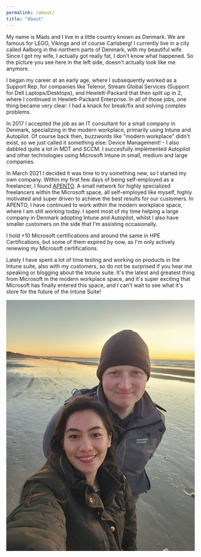 ```yaml
---
permalink: /about/
title: "About"
---
```


My name is Mads and I live in a little country known as Denmark. We are famous for LEGO, Vikings and of course Carlsberg! I currently live in a city called Aalborg in the northern parts of Denmark, with my beautiful wife. Since I got my wife, I actually got really fat, I don't know what happened. So the picture you see here in the left side, doesn't actually look like me anymore.

I began my career at an early age, where I subsequently worked as a Support Rep. for companies like Telenor, Stream Global Services (Support for Dell Laptops/Desktops), and Hewlett-Packard that then split up in 2, where I continued in Hewlett-Packard Enterprise. In all of those jobs, one thing became very clear: I had a knack for break/fix and solving complex problems. 

In 2017 I accepted the job as an IT consultant for a small company in Denmark, specializing in the modern workplace, primarily using Intune and Autopilot. Of course back then, buzzwords like "modern workplace" didn't exist, so we just called it something else: Device Management! - I also dabbled quite a lot in MDT and SCCM.
I succesfully implemented Autopilot and other technologies using Microsoft Intune in small, medium and large companies.

In March 2021 I decided it was time to try something new, so I started my own company. Within my first few days of being self-employed as a freelancer, I found [APENTO](https://www.apento.com). A small network for highly specialized freelancers within the Microsoft space, all self-employed like myself, highly motivated and super driven to achieve the best results for our customers. In APENTO, I have continued to work within the modern workplace space, where I am still working today. I spent most of my time helping a large company in Denmark adopting Intune and Autopilot, whilst I also have smaller customers on the side that I'm assisting occasionally.

I hold +10 Microsoft certifications and around the same in HPE Certifications, but some of them expired by now, as I'm only actively renewing my Microsoft certifications.

Lately I have spent a lot of time testing and working on products in the Intune suite, also with my customers, so do not be surprised if you hear me speaking or blogging about the Intune suite. It's the latest and greatest thing from Microsoft in the modern workplace space, and it's super exciting that Microsoft has finally entered this space, and I can't wait to see what it's store for the future of the Intune Suite!

![MadsVia](/assets/images/MadsVia.jpg?raw=true "Mads and Via")
